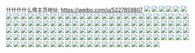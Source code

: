 什什什什么倩主页地址: https://weibo.com/u/5227859807 
![](https://wx4.sinaimg.cn/mw2000/005HNz9tgy1h8o89kcgkrj30u00u0qnq.jpg) 
![](https://wx4.sinaimg.cn/mw2000/005HNz9tgy1h8o88tsxaej30zk0zktx3.jpg) 
![](https://wx4.sinaimg.cn/mw2000/005HNz9tgy1h8o8b579avj3192192b29.jpg) 
![](https://wx4.sinaimg.cn/mw2000/005HNz9tgy1h71dholoyej32c0340qv7.jpg) 
![](https://wx4.sinaimg.cn/mw2000/005HNz9tgy1h71dh9q98ej32c0340hdt.jpg) 
![](https://wx4.sinaimg.cn/mw2000/005HNz9tgy1h71dhpowatj30u01401aa.jpg) 
![](https://wx4.sinaimg.cn/mw2000/005HNz9tgy1h71dh7rzdej31re2ci4qq.jpg) 
![](https://wx4.sinaimg.cn/mw2000/005HNz9tgy1h71dkocxeij32c02c0npd.jpg) 
![](https://wx4.sinaimg.cn/mw2000/005HNz9tgy1h71dh8p7xvj325j25iww0.jpg) 
![](https://wx4.sinaimg.cn/mw2000/005HNz9tgy1h6ziq6s611j32c0340qv7.jpg) 
![](https://wx4.sinaimg.cn/mw2000/005HNz9tgy1h6zikx558hj32c02c0x6p.jpg) 
![](https://wx4.sinaimg.cn/mw2000/005HNz9tgy1h6ziqc4bpcj32dc35snpf.jpg) 
![](https://wx4.sinaimg.cn/mw2000/005HNz9tgy1h6zil4vqhaj32dc35skjo.jpg) 
![](https://wx4.sinaimg.cn/mw2000/005HNz9tgy1h6zil5kxbbj30n00ugn2q.jpg) 
![](https://wx4.sinaimg.cn/mw2000/005HNz9tgy1h6zikzcv47j32c033zx6q.jpg) 
![](https://wx4.sinaimg.cn/mw2000/005HNz9tgy1h6ziqev2s1j32c031qhdw.jpg) 
![](https://wx4.sinaimg.cn/mw2000/005HNz9tgy1h6umnx387sj32c0340qv6.jpg) 
![](https://wx4.sinaimg.cn/mw2000/005HNz9tgy1h6umofx2xzj32c033zu10.jpg) 
![](https://wx4.sinaimg.cn/mw2000/005HNz9tgy1h6umnu2cuxj31vj2i27wi.jpg) 
![](https://wx4.sinaimg.cn/mw2000/005HNz9tgy1h6umqkxeypj32c02c0u0x.jpg) 
![](https://wx4.sinaimg.cn/mw2000/005HNz9tgy1h6umolk0zvj31o0280123.jpg) 
![](https://wx4.sinaimg.cn/mw2000/005HNz9tgy1h6umo4306oj323930qwox.jpg) 
![](https://wx4.sinaimg.cn/mw2000/005HNz9tgy1h6ump2jd4yj31o0280b2a.jpg) 
![](https://wx4.sinaimg.cn/mw2000/005HNz9tgy1h6umpa8pt7j32dc35shdv.jpg) 
![](https://wx4.sinaimg.cn/mw2000/005HNz9tgy1h6umobbdsoj31o0280npe.jpg) 
![](https://wx4.sinaimg.cn/mw2000/005HNz9tgy1h6umpqckx7j32c03401kz.jpg) 
![](https://wx4.sinaimg.cn/mw2000/005HNz9tgy1h6umvrg8q8j30zg0zgai0.jpg) 
![](https://wx4.sinaimg.cn/mw2000/005HNz9tgy1h6umvq3m70j32c02c0kjc.jpg) 
![](https://wx4.sinaimg.cn/mw2000/005HNz9tgy1h6umubzchfj32801o0gyf.jpg) 
![](https://wx4.sinaimg.cn/mw2000/005HNz9tgy1h6umvkyfucj30l50l578b.jpg) 
![](https://wx4.sinaimg.cn/mw2000/005HNz9tgy1h6umsulce6j30mc0mc0zo.jpg) 
![](https://wx4.sinaimg.cn/mw2000/005HNz9tgy1h6jd7375daj335s35sx6s.jpg) 
![](https://wx4.sinaimg.cn/mw2000/005HNz9tgy1h6jd7533f3j32x02x0npe.jpg) 
![](https://wx4.sinaimg.cn/mw2000/005HNz9tgy1h6jd7bh61vj31o01o0u0x.jpg) 
![](https://wx4.sinaimg.cn/mw2000/005HNz9tgy1h6jd78vv88j32c02c0npe.jpg) 
![](https://wx4.sinaimg.cn/mw2000/005HNz9tgy1h6jd77j1nsj31mx1mxhdt.jpg) 
![](https://wx4.sinaimg.cn/mw2000/005HNz9tgy1h6slpmcu0zj30n00n0wet.jpg) 
![](https://wx4.sinaimg.cn/mw2000/005HNz9tgy1h6hhvcxcvcj32c02c0u0x.jpg) 
![](https://wx4.sinaimg.cn/mw2000/005HNz9tgy1h6h4w4ddrdj32c0340qv6.jpg) 
![](https://wx4.sinaimg.cn/mw2000/005HNz9tgy1h6h4w6lqmpj32c03407wi.jpg) 
![](https://wx4.sinaimg.cn/mw2000/005HNz9tgy1h6h4zhuqs4j30n024kdia.jpg) 
![](https://wx4.sinaimg.cn/mw2000/005HNz9tgy1h6cagwvhyuj32as32dqv8.jpg) 
![](https://wx4.sinaimg.cn/mw2000/005HNz9tgy1h6c9a2k4sdj32c03404qq.jpg) 
![](https://wx4.sinaimg.cn/mw2000/005HNz9tgy1h6cagyfi59j32c0340u0y.jpg) 
![](https://wx4.sinaimg.cn/mw2000/005HNz9tgy1h6cah1gvlcj32741ncqox.jpg) 
![](https://wx4.sinaimg.cn/mw2000/005HNz9tgy1h6cahc3695j32dc35s1kx.jpg) 
![](https://wx4.sinaimg.cn/mw2000/005HNz9tgy1h6cahdhfjzj320v1ingqu.jpg) 
![](https://wx4.sinaimg.cn/mw2000/005HNz9tgy1h6cahj97ulj32by33xe84.jpg) 
![](https://wx4.sinaimg.cn/mw2000/005HNz9tgy1h6cahkrjyij31xx2l8u0y.jpg) 
![](https://wx4.sinaimg.cn/mw2000/005HNz9tgy1h6cahmr88mj32c035f7wj.jpg) 
![](https://wx4.sinaimg.cn/mw2000/005HNz9tgy1h6cahphbf2j324q2ubqv7.jpg) 
![](https://wx4.sinaimg.cn/mw2000/005HNz9tgy1h68eibj5slj335s2dcdnx.jpg) 
![](https://wx4.sinaimg.cn/mw2000/005HNz9tgy1h68eggyzf5j33c02i07cr.jpg) 
![](https://wx4.sinaimg.cn/mw2000/005HNz9tgy1h68eor3dj6j32ye27tx6q.jpg) 
![](https://wx4.sinaimg.cn/mw2000/005HNz9tgy1h68eozib69j335s2cygr0.jpg) 
![](https://wx4.sinaimg.cn/mw2000/005HNz9tgy1h69r2bodpnj32ap1q14n8.jpg) 
![](https://wx4.sinaimg.cn/mw2000/005HNz9tgy1h65i2ya640j32801o07wi.jpg) 
![](https://wx4.sinaimg.cn/mw2000/005HNz9tgy1h65tegl32bj334033yhdx.jpg) 
![](https://wx4.sinaimg.cn/mw2000/005HNz9tgy1h65i7ztsgij32c033y456.jpg) 
![](https://wx4.sinaimg.cn/mw2000/005HNz9tgy1h64bexmf1dj30n014ojwt.jpg) 
![](https://wx4.sinaimg.cn/mw2000/005HNz9tgy1h64bewpx21j30n0141dkk.jpg) 
![](https://wx4.sinaimg.cn/mw2000/005HNz9tgy1h64beyjf3sj30n0153wiw.jpg) 
![](https://wx4.sinaimg.cn/mw2000/005HNz9tgy1h64tv5ye90j31o0280hdu.jpg) 
![](https://wx4.sinaimg.cn/mw2000/005HNz9tgy1h648nkq2h5j31i4205npe.jpg) 
![](https://wx4.sinaimg.cn/mw2000/005HNz9tgy1h648nnqx2jj31o0280nds.jpg) 
![](https://wx4.sinaimg.cn/mw2000/005HNz9tgy1h646m2ur0yj317d1q21kx.jpg) 
![](https://wx4.sinaimg.cn/mw2000/005HNz9tgy1h648nthksqj32dc35sqv5.jpg) 
![](https://wx4.sinaimg.cn/mw2000/005HNz9tgy1h648o1xmytj31o0280aoz.jpg) 
![](https://wx4.sinaimg.cn/mw2000/005HNz9tgy1h6472t88mlj31hb1z37wh.jpg) 
![](https://wx4.sinaimg.cn/mw2000/005HNz9tgy1h646zdo5i7j31o0280qcu.jpg) 
![](https://wx4.sinaimg.cn/mw2000/005HNz9tgy1h648nylu39j32dc35sh7a.jpg) 
![](https://wx4.sinaimg.cn/mw2000/005HNz9tgy1h5w7p6ew43j32c0340u0y.jpg) 
![](https://wx4.sinaimg.cn/mw2000/005HNz9tgy1h5w8mq4d3aj32dk35stms.jpg) 
![](https://wx4.sinaimg.cn/mw2000/005HNz9tgy1h5w6z2k3i0j32dc35shdv.jpg) 
![](https://wx4.sinaimg.cn/mw2000/005HNz9tgy1h5w6zm6uj3j32c0340e82.jpg) 
![](https://wx4.sinaimg.cn/mw2000/005HNz9tgy1h5w8v57de4j32dc35s4qs.jpg) 
![](https://wx4.sinaimg.cn/mw2000/005HNz9tgy1h5w8vcr2xuj32c033zqv6.jpg) 
![](https://wx4.sinaimg.cn/mw2000/005HNz9tgy1h5w7tkxc3sj31yb2ex1ky.jpg) 
![](https://wx4.sinaimg.cn/mw2000/005HNz9tgy1h5w7uafi87j32c0340e82.jpg) 
![](https://wx4.sinaimg.cn/mw2000/005HNz9tgy1h5w6zcj1s0j32c0340u0y.jpg) 
![](https://wx4.sinaimg.cn/mw2000/005HNz9tgy1h5popmtnu3j31jf1jf1kx.jpg) 
![](https://wx4.sinaimg.cn/mw2000/005HNz9tgy1h5popwhfs6j32c02c01ky.jpg) 
![](https://wx4.sinaimg.cn/mw2000/005HNz9tgy1h5poseamrsj32c02c01ky.jpg) 
![](https://wx4.sinaimg.cn/mw2000/005HNz9tgy1h5poqhpy6zj32c02c0b2b.jpg) 
![](https://wx4.sinaimg.cn/mw2000/005HNz9tgy1h5porhu3z2j31o01o0kjl.jpg) 
![](https://wx4.sinaimg.cn/mw2000/005HNz9tgy1h5ppiakep3j31ig1igajg.jpg) 
![](https://wx4.sinaimg.cn/mw2000/005HNz9tgy1h5pphcx0tlj31o02807wi.jpg) 
![](https://wx4.sinaimg.cn/mw2000/005HNz9tgy1h5ppkmgsb6j31o02801kx.jpg) 
![](https://wx4.sinaimg.cn/mw2000/005HNz9tgy1h5poyr0sv4j31nd27y12z.jpg) 
![](https://wx4.sinaimg.cn/mw2000/005HNz9tgy1h5pgk9w753j30mz11pwfl.jpg) 
![](https://wx4.sinaimg.cn/mw2000/005HNz9tgy1h5pgj8595tj30mz13ndgn.jpg) 
![](https://wx4.sinaimg.cn/mw2000/005HNz9tgy1h5k57krxnzj30lc0sg0zr.jpg) 
![](https://wx4.sinaimg.cn/mw2000/005HNz9tgy1h5h55fi5e8j31o01o0qv5.jpg) 
![](https://wx4.sinaimg.cn/mw2000/005HNz9tgy1h5hrijgujhj31o01nvkjl.jpg) 
![](https://wx4.sinaimg.cn/mw2000/005HNz9tgy1h5hrjl38k1j32c03407wk.jpg) 
![](https://wx4.sinaimg.cn/mw2000/005HNz9tgy1h5hrigqdh3j31o0280qv6.jpg) 
![](https://wx4.sinaimg.cn/mw2000/005HNz9tgy1h5h55qbyyjj31aa1pqb29.jpg) 
![](https://wx4.sinaimg.cn/mw2000/005HNz9tgy1h5hrizwp1uj32c0340kjn.jpg) 
![](https://wx4.sinaimg.cn/mw2000/005HNz9tgy1h5hriw1hn6j327w2yinpe.jpg) 
![](https://wx4.sinaimg.cn/mw2000/005HNz9tgy1h5hrj4ndy1j32c0340qv6.jpg) 
![](https://wx4.sinaimg.cn/mw2000/005HNz9tgy1h5hra76pdsj31o01o0e81.jpg) 
![](https://wx4.sinaimg.cn/mw2000/005HNz9tgy1h5hrj7ad6lj32c0340b2b.jpg) 
![](https://wx4.sinaimg.cn/mw2000/005HNz9tgy1h5hrj2q17vj32c0340kjn.jpg) 
![](https://wx4.sinaimg.cn/mw2000/005HNz9tgy1h5hrpu2b2mj32c03401l0.jpg) 
![](https://wx4.sinaimg.cn/mw2000/005HNz9tgy1h5efa3w4ctj313u0tuh25.jpg) 
![](https://wx4.sinaimg.cn/mw2000/005HNz9tgy1h5ef6dlyo1j31g21314j5.jpg) 
![](https://wx4.sinaimg.cn/mw2000/005HNz9tgy1h5ef6yacf5j31bw0zxncr.jpg) 
![](https://wx4.sinaimg.cn/mw2000/005HNz9tgy1h5ef74vt7nj31ka167twp.jpg) 
![](https://wx4.sinaimg.cn/mw2000/005HNz9tgy1h5ef7xygr9j32801o0u0y.jpg) 
![](https://wx4.sinaimg.cn/mw2000/005HNz9tgy1h5efau8vsgj31sg1ccazq.jpg) 
![](https://wx4.sinaimg.cn/mw2000/005HNz9tgy1h5ef5ncwl1j30wv0orn6n.jpg) 
![](https://wx4.sinaimg.cn/mw2000/005HNz9tgy1h596og4mrcj32dc35se83.jpg) 
![](https://wx4.sinaimg.cn/mw2000/005HNz9tgy1h5974vnq2wj30sg0sg7e1.jpg) 
![](https://wx4.sinaimg.cn/mw2000/005HNz9tgy1h596pzg0dwj31o0280kjl.jpg) 
![](https://wx4.sinaimg.cn/mw2000/005HNz9tgy1h596v7ovzpj30u00u0n8r.jpg) 
![](https://wx4.sinaimg.cn/mw2000/005HNz9tgy1h54girt2cwj30rs0peq6e.jpg) 
![](https://wx4.sinaimg.cn/mw2000/005HNz9tgy1h5121wo0m6j33402c0u0z.jpg) 
![](https://wx4.sinaimg.cn/mw2000/005HNz9tgy1h51220buqyj32bs33pu0y.jpg) 
![](https://wx4.sinaimg.cn/mw2000/005HNz9tgy1h50ybm9fv7j335s35s4qs.jpg) 
![](https://wx4.sinaimg.cn/mw2000/005HNz9tgy1h56lmv5xh7j32dc2dckjl.jpg) 
![](https://wx4.sinaimg.cn/mw2000/005HNz9tgy1h56lmxagjpj32dc35sb2b.jpg) 
![](https://wx4.sinaimg.cn/mw2000/005HNz9tgy1h4vqd8tijyj30jr0zhtdo.jpg) 
![](https://wx4.sinaimg.cn/mw2000/005HNz9tly1h3octd8zxvj31o02807wi.jpg) 
![](https://wx4.sinaimg.cn/mw2000/005HNz9tly1h3ks8aj3y7j31o0280npd.jpg) 
![](https://wx4.sinaimg.cn/mw2000/005HNz9tly1h3ks8cgqzyj31o0280kjl.jpg) 
![](https://wx4.sinaimg.cn/mw2000/005HNz9tly1h3i9zrj3puj337e2ssu0x.jpg) 
![](https://wx4.sinaimg.cn/mw2000/005HNz9tly1h3i4jg0n5pj32c0340qv5.jpg) 
